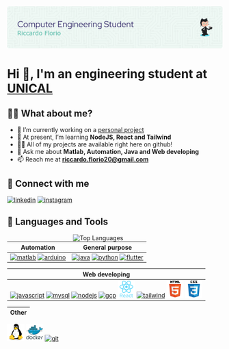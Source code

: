 <img src="./img/github-header-image.png">

# Hi 👋, I'm an engineering student at [UNICAL](https://www.unical.it/)

<!-- <img align="right" alt="Coding" width="300" src="./img/working-pic.gif"> -->

## 🙋‍♂️ What about me?

- 🦾 I’m currently working on a [personal project](https://github.com/riccardo-florio/toggler-network)
- 🌱 At present, I’m learning **NodeJS, React and Tailwind**
- 👨‍💻 All of my projects are available right here on github!
- 💬 Ask me about **Matlab, Automation, Java and Web developing**
- 📫 Reach me at [**riccardo.florio20@gmail.com**](mailto:riccardo.florio20@gmail.com)

<!-- - 📄 Know about my experiences on the [about me](https://riccardoflorio.altervista.org/#about) page -->

<!-- - ⚡ Fun fact **TODO** -->

## 🤝 Connect with me

<!--
Link icone social: https://dev.to/envoy_/150-badges-for-github-pnk
-->

[![linkedin](https://img.shields.io/badge/LinkedIn-0077B5?style=for-the-badge&logo=linkedin&logoColor=white)](https://linkedin.com/in/riccardo-florio)
[![instagram](https://img.shields.io/badge/Instagram-E4405F?style=for-the-badge&logo=instagram&logoColor=white)](https://instagram.com/riccardo._.florio)

## 🔧 Languages and Tools

<!--
Link icone: https://devicon.dev/
-->

<img align="right" src="https://github-readme-stats.vercel.app/api/top-langs/?username=riccardo-florio&layout=pie" alt="Top Languages" width="350">


|Automation|General purpose|
|:------------:|:------------:|
|[<img src="https://cdn.jsdelivr.net/gh/devicons/devicon/icons/matlab/matlab-original.svg" alt="matlab" height="40"/>](https://www.mathworks.com/) [<img src="https://cdn.jsdelivr.net/gh/devicons/devicon/icons/arduino/arduino-original-wordmark.svg" alt="arduino" height="40"/>](https://www.arduino.cc/)|[<img src="https://cdn.jsdelivr.net/gh/devicons/devicon/icons/java/java-original.svg" alt="java" height="40"/>](https://www.mathworks.com/) [<img src="https://cdn.jsdelivr.net/gh/devicons/devicon/icons/python/python-original.svg" alt="python" height="40"/>](https://www.python.org/) [<img src="https://cdn.jsdelivr.net/gh/devicons/devicon/icons/flutter/flutter-original.svg" alt="flutter" height="40"/>](https://flutter.dev/)|

|Web developing|
|:------------:|
|[<img src="https://cdn.jsdelivr.net/gh/devicons/devicon/icons/javascript/javascript-original.svg" alt="javascript" height="40"/>](https://developer.mozilla.org/en-US/docs/Web/JavaScript) [<img src="https://cdn.jsdelivr.net/gh/devicons/devicon/icons/mysql/mysql-original.svg" alt="mysql" height="40"/>](https://www.mysql.com/) [<img src="https://cdn.jsdelivr.net/gh/devicons/devicon/icons/nodejs/nodejs-original.svg" alt="nodejs" height="40"/>](https://nodejs.org/) [<img src="https://www.vectorlogo.zone/logos/google_cloud/google_cloud-icon.svg" alt="gcp" height="40"/>](https://cloud.google.com/) [<img src="https://raw.githubusercontent.com/devicons/devicon/master/icons/react/react-original-wordmark.svg" alt="react" height="40"/>](https://reactjs.org/) [<img src="https://www.vectorlogo.zone/logos/tailwindcss/tailwindcss-icon.svg" alt="tailwind" height="40"/>](https://tailwindcss.com/) [<img src="https://raw.githubusercontent.com/devicons/devicon/master/icons/html5/html5-original-wordmark.svg" alt="html5" height="40"/>](https://www.w3.org/html/) [<img src="https://raw.githubusercontent.com/devicons/devicon/master/icons/css3/css3-original-wordmark.svg" alt="css3" height="40"/>](https://www.w3schools.com/css/)| 

|Other|
|:------------:|
[<img src="https://raw.githubusercontent.com/devicons/devicon/master/icons/linux/linux-original.svg" alt="linux" height="40"/>](https://www.linux.org/) [<img src="https://raw.githubusercontent.com/devicons/devicon/master/icons/docker/docker-original-wordmark.svg" alt="docker" height="40"/>](https://www.docker.com/) [<img src="https://www.vectorlogo.zone/logos/git-scm/git-scm-icon.svg" alt="git" height="40"/>](https://git-scm.com/) 

<!--
#

<details>
  <summary>My coding journey</summary>

  TODO
</details>
-->
